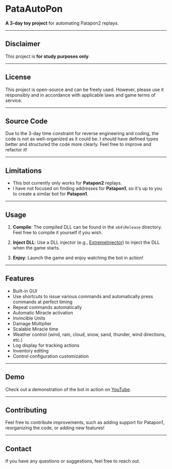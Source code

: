 # PataAutoPon

**A 3-day toy project** for automating Patapon2 replays.

---

## Disclaimer

This project is **for study purposes only**.

---

## License

This project is open-source and can be freely used. However, please use it responsibly and in accordance with applicable laws and game terms of service.

---

## Source Code

Due to the 3-day time constraint for reverse engineering and coding, the code is not as well-organized as it could be. I should have defined types better and structured the code more clearly. Feel free to improve and refactor it!

---

## Limitations

- This bot currently only works for **Patapon2** replays.
- I have not focused on finding addresses for **Patapon1**, so it's up to you to create a similar bot for **Patapon1**.

---

## Usage

1. **Compile**: The compiled DLL can be found in the `x64\Release` directory. Feel free to compile it yourself if you wish.
   
2. **Inject DLL**: Use a DLL injector (e.g., [ExtremeInjector](https://github.com/master131/ExtremeInjector)) to inject the DLL when the game starts.

3. **Enjoy**: Launch the game and enjoy watching the bot in action!

---

## Features

- Built-in GUI
- Use shortcuts to issue various commands and automatically press commands at perfect timing
- Repeat commands automatically
- Automatic Miracle activation
- Invincible Units
- Damage Multiplier
- Scalable Miracle time
- Weather control (wind, rain, cloud, snow, sand, thunder, wind directions, etc.)
- Log display for tracking actions
- Inventory editing
- Control configuration customization

---

## Demo

Check out a demonstration of the bot in action on [YouTube](https://www.youtube.com/watch?v=ABH0C5Ryk6Y&t=2s).

---

## Contributing

Feel free to contribute improvements, such as adding support for Patapon1, reorganizing the code, or adding new features!

---

## Contact

If you have any questions or suggestions, feel free to reach out.

